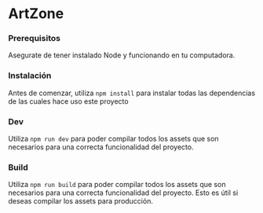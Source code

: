 # ArtZone

### Prerequisitos
Asegurate de tener instalado Node y funcionando en tu computadora. 

### Instalación
Antes de comenzar, utiliza `npm install` para instalar todas las dependencias de las cuales hace uso 
este proyecto

### Dev
Utiliza `npm run dev` para poder compilar todos los assets que son necesarios para una correcta funcionalidad 
del proyecto. 

### Build
Utiliza `npm run build` para poder compilar todos los assets que son necesarios para una correcta funcionalidad del proyecto. Esto es útil si deseas compilar los assets para producción. 



